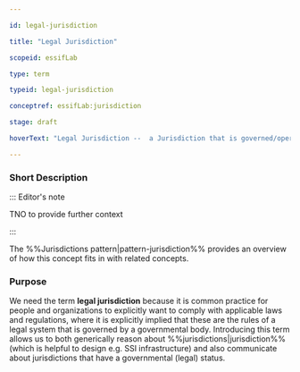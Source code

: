 ```yaml
---

id: legal-jurisdiction

title: "Legal Jurisdiction"

scopeid: essifLab

type: term

typeid: legal-jurisdiction

conceptref: essifLab:jurisdiction

stage: draft

hoverText: "Legal Jurisdiction --  a Jurisdiction that is governed/operated by a governmental body."

---
```




### Short Description



::: Editor's note

TNO to provide further context

:::



The %%Jurisdictions pattern|pattern-jurisdiction%% provides an overview of how this concept fits in with related concepts.



### Purpose

<!--Describe why the concept is needed. What purposes does it serve? What can you do with it that you cannot do (as well) without it? What objectives does it help realize? Why is this concept relevant within its scope of definition?-->

We need the term **legal jurisdiction** because it is common practice for people and organizations to explicitly want to comply with applicable laws and regulations, where it is explicitly implied that these are the rules of a legal system that is governed by a governmental body. Introducing this term allows us to both generically reason about %%jurisdictions|jurisdiction%% (which is helpful to design e.g. SSI infrastructure) and also communicate about jurisdictions that have a governmental (legal) status.